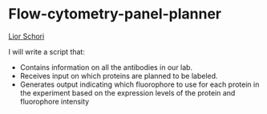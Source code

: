 # Flow-cytometry-panel-planner
[Lior Schori](https://schoril.github.io/) 


I will write a script that:
- Contains information on all the antibodies in our lab.
- Receives input on which proteins are planned to be labeled.
- Generates output indicating which fluorophore to use for each protein in the experiment based on the expression levels of the protein and fluorophore intensity
